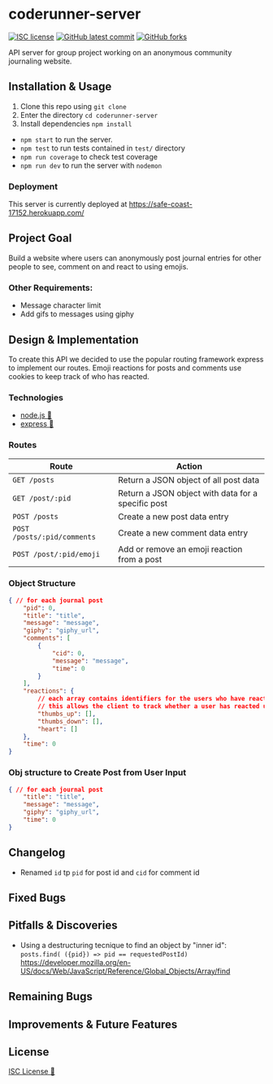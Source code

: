 # coderunner-server

<!-- badges -->
[![ISC license](https://img.shields.io/badge/License-ISC-blue.svg)](https://www.isc.org/licenses/)
[![GitHub latest commit](https://img.shields.io/github/last-commit/rxdvd/coderunner-server.svg)](https://GitHub.com/rxdvd/coderunner-server/commit/)
[![GitHub forks](https://img.shields.io/github/forks/rxdvd/coderunner-server.svg)](https://GitHub.com/rxdvd/coderunner-server)

API server for group project working on an anonymous community journaling website.

## Installation & Usage

1. Clone this repo using `git clone`
2. Enter the directory `cd coderunner-server`
3. Install dependencies `npm install`
   
* `npm start` to run the server.
* `npm test` to run tests contained in `test/` directory
* `npm run coverage` to check test coverage
* `npm run dev` to run the server with `nodemon`

### Deployment

This server is currently deployed at https://safe-coast-17152.herokuapp.com/

## Project Goal

Build a website where users can anonymously post journal entries for other people to see, comment on and react to using emojis.

### Other Requirements:

* Message character limit
* Add gifs to messages using giphy

## Design & Implementation

To create this API we decided to use the popular routing framework express to implement our routes. Emoji reactions for posts and comments use cookies to keep track of who has reacted.

<!-- maybe put image of api working here, like the gifs from our debug assignment -->

### Technologies

* [node.js 🔗](https://nodejs.org/) 
* [express 🔗](https://expressjs.com/)

### Routes

| Route | Action |
| - | - |
| `GET /posts` | Return a JSON object of all post data |
| `GET /post/:pid` | Return a JSON object with data for a specific post |
| `POST /posts` | Create a new post data entry |
| `POST /posts/:pid/comments` | Create a new comment data entry |
| `POST /post/:pid/emoji` | Add or remove an emoji reaction from a post |

### Object Structure

```json
{ // for each journal post
    "pid": 0,
    "title": "title",
    "message": "message",
    "giphy": "giphy_url",
    "comments": [
        {
            "cid": 0,
            "message": "message",
            "time": 0
        }
    ],
    "reactions": {
        // each array contains identifiers for the users who have reacted
        // this allows the client to track whether a user has reacted using cookies
        "thumbs_up": [],
        "thumbs_down": [],
        "heart": []
    },
    "time": 0
}
```

### Obj structure to Create Post from User Input

```json
{ // for each journal post
    "title": "title",
    "message": "message",
    "giphy": "giphy_url",
    "time": 0
}
```


## Changelog

+ Renamed `id` tp `pid` for post id and `cid` for comment id 

## Fixed Bugs



## Pitfalls & Discoveries

<!-- things you didn't know how to do, how you solved it i.e. any time you had to google -->
+ Using a destructuring tecnique to find an object by "inner id": `posts.find( ({pid}) => pid == requestedPostId)` https://developer.mozilla.org/en-US/docs/Web/JavaScript/Reference/Global_Objects/Array/find

## Remaining Bugs



## Improvements & Future Features



## License

[ISC License 🔗](https://www.isc.org/licenses/)
